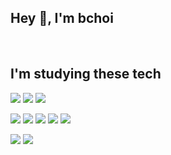 ## Hey 👋, I'm bchoi
  
<br/>  

## I'm studying these tech

<img src="https://img.shields.io/badge/Python-3766AB?style=flat-square&logo=Python&logoColor=white"/></a> 
<img src="https://img.shields.io/badge/Java-007396?style=flat-square&logo=Java&logoColor=white"/></a>
<img src="https://img.shields.io/badge/C++-00599C?style=flat-square&logo=C%2B%2B&logoColor=white"/></a>

<img src="https://img.shields.io/badge/Django-092E20?style=flat-square&logo=Django&logoColor=white"/></a>
<img src="https://img.shields.io/badge/SpringBoot-6DB33F?style=flat-square&logo=SpringBoot&logoColor=white"/></a>
<img src="https://img.shields.io/badge/pandas-150458?style=flat-square&logo=pandas&logoColor=white"/></a>
<img src="https://img.shields.io/badge/Kotlin-7F52FF?style=flat-square&logo=Kotlin&logoColor=white"/></a>
<img src="https://img.shields.io/badge/Android-3DDC84?style=flat-square&logo=Android&logoColor=white"/></a>

<img src="https://img.shields.io/badge/HTML-E34F26?style=flat-square&logo=HTML5&logoColor=white"/></a>
<img src="https://img.shields.io/badge/CSS-1572B6?style=flat-square&logo=CSS3&logoColor=white"/></a>

<br/>


</td></tr></table>  

<br/>  




